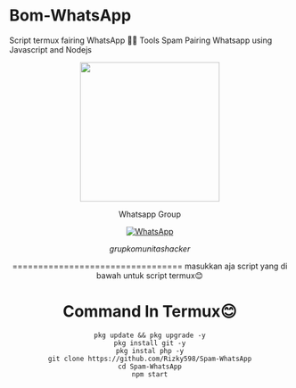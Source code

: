 # Bom-WhatsApp
Script termux fairing WhatsApp 🎯💯
Tools Spam Pairing Whatsapp using Javascript and Nodejs
<div align="center">
  <p>
    <img src="p1.jpg" width="250">
    </p>
  
Whatsapp Group

[![WhatsApp](https://img.shields.io/badge/WhatsApp-25D366?style=for-the-badge&logo=whatsapp&logoColor=white)](https://chat.whatsapp.com/CZcMAG9LrF9KEPyKfGsmQO)

$$grup komunitas hacker$$ 

=================================
masukkan aja script yang di bawah untuk script termux😊

# Command In Termux😊
```
pkg update && pkg upgrade -y
pkg install git -y
pkg instal php -y
git clone https://github.com/Rizky598/Spam-WhatsApp
cd Spam-WhatsApp
npm start

```